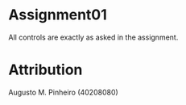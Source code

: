 ﻿# Assignment01

All controls are exactly as asked in the assignment.

# Attribution
Augusto M. Pinheiro (40208080)